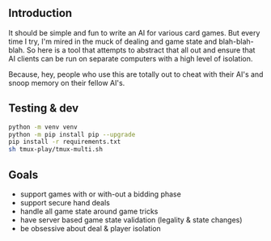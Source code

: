 ## Introduction

It should be simple and fun to write an AI for various card games.  But every
time I try, I'm mired in the muck of dealing and game state and blah-blah-blah.
So here is a tool that attempts to abstract that all out and ensure that AI
clients can be run on separate computers with a high level of isolation.

Because, hey, people who use this are totally out to cheat with their AI's and
snoop memory on their fellow AI's.

## Testing & dev

```sh
python -m venv venv
python -m pip install pip --upgrade
pip install -r requirements.txt
sh tmux-play/tmux-multi.sh
```

## Goals

* support games with or with-out a bidding phase
* support secure hand deals
* handle all game state around game tricks
* have server based game state validation (legality & state changes)
* be obsessive about deal & player isolation
